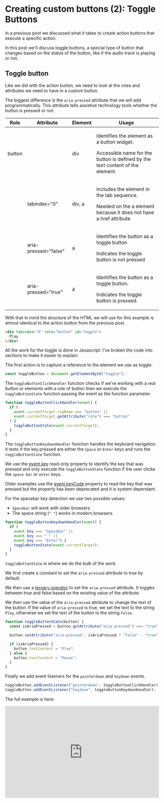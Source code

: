 # Creating custom buttons (2): Toggle Buttons

In a previous post we discussed what it takes to create action buttons that execute a specific action.

In this post we'll discuss toggle buttons, a special type of button that changes based on the status of the button, like if the audio track is playing or not.

## Toggle button

Like we did with the action button, we need to look at the roles and attributes we need to have in a custom button.

The biggest difference is the `aria-pressed` attribute that we will add programmatically. This attribute tells assistive technology tools whether the button is pressed or not.

| Role | Attribute | Element | Usage |
| --- | --- | --- | ---|
| button | | div |<p>Identifies the element as a button widget.</p><p>Accessible name for the button is defined by the text content of the element.|
| |tabindex="0" | div, a | <p>Includes the element in the tab sequence.</p><p>Needed on the a element because it does not have a href attribute</p> |
| | aria-pressed="false" | a | <p>Identifies the button as a toggle button</p><p>Indicates the toggle button is not pressed</p> |
| | aria-pressed="true" | a |<p>Identifies the button as a toggle button.</p><p>Indicates the toggle button is pressed.</p> |

With that in mind the structure of the HTML we will use for this example is almost identical to the action button from the previous post.

```html
<div tabindex="0" role="button" id="toggle">
  Play
</div>
```

All the work for the toggle is done in Javascript. I've broken the code into sections to make it easier to explain:

The first action is to capture a reference to the element we use as toggle.

```js
const toggleButton = document.getElementById("toggle");
```

The `toggleButtonClickHandler` function checks if we're working with a real button or elements with a role of button then we execute the `toggleButtonState` function passing the event as the function parameter.

```js
function toggleButtonClickHandler(event) {
  if (
    event.currentTarget.tagName === "button" ||
    event.currentTarget.getAttribute("role") === "button"
  ) {
    toggleButtonState(event.currentTarget);
  }
}
```

The `toggleButtonKeydownHandler` function handles the keyboard navigation. It tests if the key pressed are either the `Space` or `Enter` keys and runs the `toggleButtonState` function.

We use the [event.key](https://developer.mozilla.org/en-US/docs/Web/API/KeyboardEvent/key) read-only property to identify the key that was pressed and only execute the `toggleButtonState` function if the user clicke the `space bar` or `enter`  keys.

Older examples use the [event.keyCode](https://developer.mozilla.org/en-US/docs/Web/API/KeyboardEvent/keyCode) property to read the key that was pressed but the property has been deprecated and it is system dependant.

For the spacebar key detection we use two possible values:

* `Spacebar` will work with older browsers
* The space string (`" "`) works in modern browsers.

```js
function toggleButtonKeydownHandler(event) {
  if (
    event.key === "Spacebar" ||
    event.key === " " ||
    event.key === "Enter") {
    toggleButtonState(event.currentTarget);
  }
}
```

`toggleButtonState` is where we do the bulk of the work.

We first create a constant to set the `aria-pressed` attribute to true by default.

We then use a [ternary operator](https://developer.mozilla.org/en-US/docs/Web/JavaScript/Reference/Operators/Conditional_Operator) to set the `aria-pressed` attribute. It toggles between true and false based on the existing value of the attribute.

We then use the value of the `aria-pressed` attribute to change the text of the button. If the value of `aria-pressed` is true, we set the text to the string `Play`, otherwise we set the text of the button to the string `False`.

```js
function toggleButtonState(button) {
  const isAriaPressed = button.getAttribute("aria-pressed") === "true";

  button.setAttribute("aria-pressed", isAriaPressed ? "false" : "true");

  if (isAriaPressed) {
    button.textContent = "Play";
  } else {
    button.textContent = "Pause";
  }
}
```

Finally we add event listeners for the `pointerdown` and `keydown` events.

```js
toggleButton.addEventListener("pointerdown", toggleButtonClickHandler);
toggleButton.addEventListener("keydown", toggleButtonKeydownHandler);
```

The full example is here:

<iframe height="300" style="width: 100%;" scrolling="no" title="Toggle Button Example" src="https://codepen.io/caraya/embed/JjvgmPb?default-tab=css%2Cresult" frameborder="no" loading="lazy" allowtransparency="true" allowfullscreen="true">
  See the Pen <a href="https://codepen.io/caraya/pen/JjvgmPb">
  Toggle Button Example</a> by Carlos Araya (<a href="https://codepen.io/caraya">@caraya</a>)
  on <a href="https://codepen.io">CodePen</a>.
</iframe>
